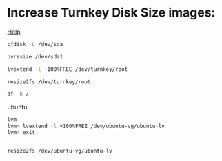 # Increase Turnkey Disk Size images:

[Help](https://www.turnkeylinux.org/forum/support/thu-20200903-1526/screwed-disk-resizing-lv)

```bash
cfdisk -L /dev/sda

pvresize /dev/sda1

lvextend -l +100%FREE /dev/turnkey/root

resize2fs /dev/turnkey/root

df -h /
```

ubuntu

```bash
lvm
lvm> lvextend -l +100%FREE /dev/ubuntu-vg/ubuntu-lv
lvm> exit


resize2fs /dev/ubuntu-vg/ubuntu-lv

```
